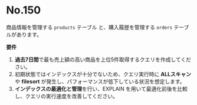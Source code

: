 # No.150

商品情報を管理する `products` テーブル と、購入履歴を管理する `orders` テーブルがあります。

**要件**

1. **過去7日間**で最も売上額の高い商品を上位5件取得するクエリを作成してください。
2. 初期状態ではインデックスが十分でないため、クエリ実行時に **ALLスキャン** や **filesort** が発生し、パフォーマンスが低下している状況を想定します。
3. **インデックスの最適化と管理**を行い、EXPLAIN を用いて最適化前後を比較し、クエリの実行速度を改善してください。
